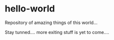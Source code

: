 # hello-world
Repository of amazing things of this world...

Stay tunned.... more exiting stuff is yet to come....
